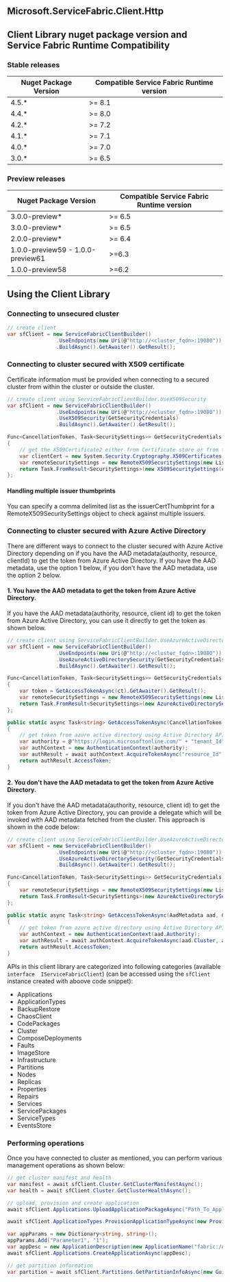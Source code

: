 ## Microsoft.ServiceFabric.Client.Http

## Client Library nuget package version and Service Fabric Runtime Compatibility
### Stable releases
Nuget Package Version | Compatible Service Fabric Runtime version
-|-
4.5.* | >= 8.1
4.4.* | >= 8.0
4.2.* | >= 7.2
4.1.* | >= 7.1
4.0.* | >= 7.0
3.0.* | >= 6.5

### Preview releases
Nuget Package Version | Compatible Service Fabric Runtime version
-|-
3.0.0-preview* | >= 6.5
3.0.0-preview* | >= 6.5
2.0.0-preview* | >= 6.4
1.0.0-preview59 - 1.0.0-preview61 | >=6.3
1.0.0-preview58 | >=6.2


## Using the Client Library
### Connecting to unsecured cluster
```csharp
// create client
var sfClient = new ServiceFabricClientBuilder()
                .UseEndpoints(new Uri(@"http://<cluster_fqdn>:19080"))
                .BuildAsync().GetAwaiter().GetResult();
```

### Connecting to cluster secured with X509 certificate
Certificate information must be provided when connecting to a secured cluster from within the cluster or outside the cluster.
```csharp
// create client using ServiceFabricClientBuilder.UseX509Security
var sfClient = new ServiceFabricClientBuilder()
                .UseEndpoints(new Uri(@"http://<cluster_fqdn>:19080"))
                .UseX509Security(GetSecurityCredentials)
                .BuildAsync().GetAwaiter().GetResult();

Func<CancellationToken, Task<SecuritySettings>> GetSecurityCredentials = (ct) =>
{
    // get the X509Certificate2 either from Certificate store or from file.
    var clientCert = new System.Security.Cryptography.X509Certificates.X509Certificate2("<Path to .pfx file>", "password");
    var remoteSecuritySettings = new RemoteX509SecuritySettings(new List<string> { "server_cert_thumbprint" });
    return Task.FromResult<SecuritySettings>(new X509SecuritySettings(clientCert, remoteSecuritySettings));
};
```

#### Handling multiple issuer thumbprints
You can specify a comma delimited list as the issuerCertThumbprint for a RemoteX509SecuritySettings object to check against multiple issuers.

### Connecting to cluster secured with Azure Active Directory
There are different ways to connect to the cluster secured with Azure Active Directory depending on if you have the AAD metadata(authority, resource, clientId) to get the token from Azure Active Directory. If you have the AAD metadata, use the option 1 below, if you don't have the AAD metadata, use the option 2 below.
#### 1. You have the AAD metadata to get the token from Azure Active Directory.
If you have the AAD metadata(authority, resource, client id) to get the token from Azure Active Directory, you can use it directly to get the token as shown below.
```csharp
// create client using ServiceFabricClientBuilder.UseAzureActiveDirectorySecurity
var sfClient = new ServiceFabricClientBuilder()
                .UseEndpoints(new Uri(@"http://<cluster_fqdn>:19080"))
                .UseAzureActiveDirectorySecurity(GetSecurityCredentials)
                .BuildAsync().GetAwaiter().GetResult();

Func<CancellationToken, Task<SecuritySettings>> GetSecurityCredentials = (ct) =>
{
    var token = GetAccessTokenAsync(ct).GetAwaiter().GetResult();    
    var remoteSecuritySettings = new RemoteX509SecuritySettings(new List<string> { "server_cert_thumbprint" });
    return Task.FromResult<SecuritySettings>(new AzureActiveDirectorySecuritySettings(token, remoteSecuritySettings));
};

public static async Task<string> GetAccessTokenAsync(CancellationToken cancellationToken)
{
    // get token from azure active directory using Active Directory APIs
    var authority = @"https://login.microsoftonline.com/" + "tenant_Id";
    var authContext = new AuthenticationContext(authority);
    var authResult = await authContext.AcquireTokenAsync("resource_Id", "client_Id", new UserCredential());
    return authResult.AccessToken;
}
```
#### 2. You don't have the AAD metadata to get the token from Azure Active Directory.
If you don't have the AAD metadata(authority, resource, client id) to get the token from Azure Active Directory, you can provide a delegate which will be invoked with AAD metadata fetched from the cluster. This approach is shown in the code below:

```csharp
// create client using ServiceFabricClientBuilder.UseAzureActiveDirectorySecurity
var sfClient = new ServiceFabricClientBuilder()
                .UseEndpoints(new Uri(@"http://<cluster_fqdn>:19080"))
                .UseAzureActiveDirectorySecurity(GetSecurityCredentials)
                .BuildAsync().GetAwaiter().GetResult();

Func<CancellationToken, Task<SecuritySettings>> GetSecurityCredentials = (ct) =>
{
    var remoteSecuritySettings = new RemoteX509SecuritySettings(new List<string> { "server_cert_thumbprint" });
    return Task.FromResult<SecuritySettings>(new AzureActiveDirectorySecuritySettings(GetAccessTokenAsync, remoteSecuritySettings));
};

public static async Task<string> GetAccessTokenAsync(AadMetadata aad, CancellationToken cancellationToken)
{
    // get token from azure active directory using Active Directory APIs
    var authContext = new AuthenticationContext(aad.Authority);
    var authResult = await authContext.AcquireTokenAsync(aad.Cluster, aad.Client, new UserCredential());
    return authResult.AccessToken;
}

```


APIs in this client library are categorized into following categories (available ```interface  IServiceFabricClient```) (can be accessed using the ```sfClient``` instance created with aboove code snippet):
* Applications
* ApplicationTypes
* BackupRestore
* ChaosClient
* CodePackages
* Cluster
* ComposeDeployments
* Faults
* ImageStore
* Infrastructure
* Partitions
* Nodes
* Replicas
* Properties
* Repairs
* Services
* ServicePackages
* ServiceTypes
* EventsStore

### Performing operations
Once you have connected to cluster as mentioned, you can perform various management operations as shown below:

```csharp
// get cluster manifest and health
var manifest = await sfClient.Cluster.GetClusterManifestAsync();
var health = await sfClient.Cluster.GetClusterHealthAsync();

// upload, provision and create application
await sfClient.Applications.UploadApplicationPackageAsync("Path_To_Application_Package", applicationPackagePathInImageStore:"TestApp");

await sfClient.ApplicationTypes.ProvisionApplicationTypeAsync(new ProvisionApplicationTypeDescription("TestApp"));

var appParams = new Dictionary<string, string>();
appParams.Add("Parameter1", "1");
var appDesc = new ApplicationDescription(new ApplicationName("fabric:/ApplicationFromLib"), "ApplicationType", "1.0.0", appParams);
await sfClient.Applications.CreateApplicationAsync(appDesc);

// get partition information
var partition = await sfClient.Partitions.GetPartitionInfoAsync(new Guid("8b8c58e6-f18a-477c-8b8d-87123f754b72"));

```
